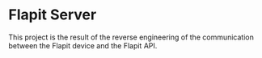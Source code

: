 # Flapit Server

This project is the result of the reverse engineering of the communication between the Flapit device and the Flapit API.